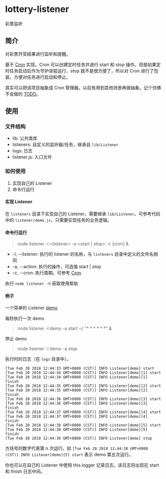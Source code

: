 # lottery-listener

彩票监听

## 简介
对彩票开奖结果进行监听和提醒。  

基于 [Cron](https://www.npmjs.com/package/cron) 实现。Cron 可以创建定时任务并进行 start 和 stop 操作，但是如果定时任务启动后作为守护进程运行，stop 就不是很方便了，所以对 Cron 进行了包装，方便对任务进行启动和停止。  

其实可以把该项目抽象成 Cron 管理器。以后有用到其他场景再做抽象。记个仿佛不会做的 [TODO](https://github.com/chuigeng/lottery-listener/issues/1)。

## 使用
### 文件结构
* lib: 公共类库 
* listeners: 自定义的监听器/任务，继承自 `lib/Listener`
* logs: 日志
* listener.js: 入口文件

### 如何使用
1. 实现自己的 Listener
2. 命令行运行

#### 实现 Listener
在 `listeners` 目录下实现自己的 Listener，需要继承 `lib/Listener`。可参考代码中的 `listener/demo.js`，只需要实现任务的业务逻辑。

#### 命令行运行

> node listener -l \<listener\> -a \<start | stop\> -c \[cron\] &

* -l, --listener: 执行的 listener 的名称，与 `listeners` 目录中定义的文件名相同
* -a, --action: 执行的操作，可选值 start | stop
* -c, --cron: 执行周期，可参考 [Cron](https://www.npmjs.com/package/cron)


执行 `node listener -h` 获取使用帮助


#### 例子
一个简单的 Listener [demo](https://github.com/chuigeng/lottery-listener/blob/master/listeners/demo.js)  

每秒执行一次 demo  
> node listener -l demo -a start -c "* * * * * *" &

停止 demo
> node listener -l demo -a stop

执行时的日志（在 `logs` 目录中）。

```
[Tue Feb 20 2018 12:44:33 GMT+0800 (CST)] INFO Listener[demo] start
[Tue Feb 20 2018 12:44:34 GMT+0800 (CST)] INFO Listener[demo][1] start
[Tue Feb 20 2018 12:44:34 GMT+0800 (CST)] INFO Listener[demo][1] finish
[Tue Feb 20 2018 12:44:35 GMT+0800 (CST)] INFO Listener[demo][2] start
[Tue Feb 20 2018 12:44:35 GMT+0800 (CST)] INFO Listener[demo][2] finish
[Tue Feb 20 2018 12:44:36 GMT+0800 (CST)] INFO Listener[demo][3] start
[Tue Feb 20 2018 12:44:36 GMT+0800 (CST)] INFO Listener[demo][3] finish
[Tue Feb 20 2018 12:44:37 GMT+0800 (CST)] INFO Listener[demo][4] start
[Tue Feb 20 2018 12:44:37 GMT+0800 (CST)] INFO Listener[demo][4] finish
[Tue Feb 20 2018 12:44:38 GMT+0800 (CST)] INFO Listener[demo][5] start
[Tue Feb 20 2018 12:44:38 GMT+0800 (CST)] INFO Listener[demo][5] finish
[Tue Feb 20 2018 12:44:39 GMT+0800 (CST)] INFO Listener[demo] stop
```
方括号的数字代表第 n 次运行。如 `[Tue Feb 20 2018 12:44:38 GMT+0800 (CST)] INFO Listener[demo][5] start` 表示 demo 第五次运行。

你也可以在自己的 Listener 中使用 this.logger 记录日志。该日志将出现在 start 和 finish 日志中间。

